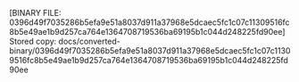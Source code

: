 [BINARY FILE: 0396d49f7035286b5efa9e51a8037d911a37968e5dcaec5fc1c07c11309516fc8b5e49ae1b9d257ca764e1364708719536ba69195b1c044d248225fd90ee]
Stored copy: docs/converted-binary/0396d49f7035286b5efa9e51a8037d911a37968e5dcaec5fc1c07c11309516fc8b5e49ae1b9d257ca764e1364708719536ba69195b1c044d248225fd90ee

